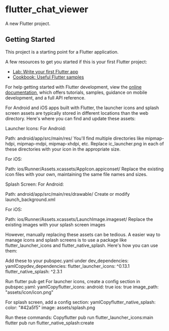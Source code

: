 # flutter_chat_viewer

A new Flutter project.

## Getting Started

This project is a starting point for a Flutter application.

A few resources to get you started if this is your first Flutter project:

- [Lab: Write your first Flutter app](https://docs.flutter.dev/get-started/codelab)
- [Cookbook: Useful Flutter samples](https://docs.flutter.dev/cookbook)

For help getting started with Flutter development, view the
[online documentation](https://docs.flutter.dev/), which offers tutorials,
samples, guidance on mobile development, and a full API reference.

For Android and iOS apps built with Flutter, the launcher icons and splash screen assets are typically stored in different locations than the web directory. Here's where you can find and update these assets:

Launcher Icons:
For Android:

Path: android/app/src/main/res/
You'll find multiple directories like mipmap-hdpi, mipmap-mdpi, mipmap-xhdpi, etc.
Replace ic_launcher.png in each of these directories with your icon in the appropriate size.

For iOS:

Path: ios/Runner/Assets.xcassets/AppIcon.appiconset/
Replace the existing icon files with your own, maintaining the same file names and sizes.

Splash Screen:
For Android:

Path: android/app/src/main/res/drawable/
Create or modify launch_background.xml

For iOS:

Path: ios/Runner/Assets.xcassets/LaunchImage.imageset/
Replace the existing images with your splash screen images

However, manually replacing these assets can be tedious. A easier way to manage icons and splash screens is to use a package like flutter_launcher_icons and flutter_native_splash. Here's how you can use them:

Add these to your pubspec.yaml under dev_dependencies:
yamlCopydev_dependencies:
  flutter_launcher_icons: ^0.13.1
  flutter_native_splash: ^2.3.1

Run flutter pub get
For launcher icons, create a config section in pubspec.yaml:
yamlCopyflutter_icons:
  android: true
  ios: true
  image_path: "assets/icon/icon.png"

For splash screen, add a config section:
yamlCopyflutter_native_splash:
  color: "#42a5f5"
  image: assets/splash.png

Run these commands:
Copyflutter pub run flutter_launcher_icons:main
flutter pub run flutter_native_splash:create
